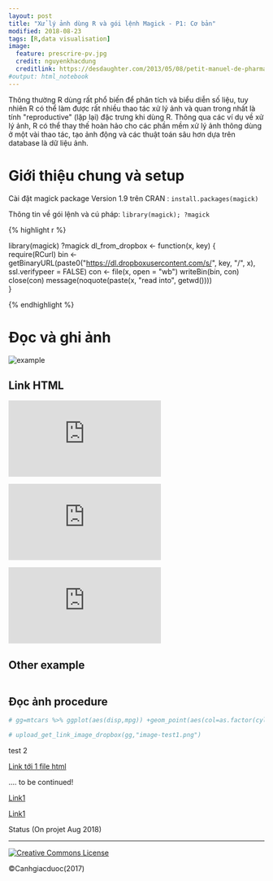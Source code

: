 ```yaml
---
layout: post
title: "Xử lý ảnh dùng R và gói lệnh Magick - P1: Cơ bản"
modified: 2018-08-23
tags: [R,data visualisation]
image:
  feature: prescrire-pv.jpg
  credit: nguyenkhacdung
  creditlink: https://desdaughter.com/2013/05/08/petit-manuel-de-pharmacovigilance-et-pharmacologie-clinique-sur-les-effets-nocifs-des-medicaments/
#output: html_notebook
---
```






Thông thường R dùng rất phổ biến để phân tích và biểu diễn số liệu, tuy nhiên R có thể làm được rất nhiều thao tác xử lý ảnh và quan trong nhất là tính "reproductive" (lặp lại) đặc trưng khi dùng R. Thông qua các ví dụ về xử lý ảnh, R có thể thay thế hoàn hảo cho các phần mềm xử lý ảnh thông dùng ở một vài thao tác, tạo ảnh động và các thuật toán sâu hơn dựa trên database là dữ liệu ảnh.

# Giới thiệu chung và setup 

Cài đặt magick package Version 1.9 trên CRAN : `install.packages(magick)`

Thông tin về gói lệnh và cú pháp: `library(magick); ?magick`





{% highlight r %}

library(magick)
?magick
dl_from_dropbox <- function(x, key) {
  require(RCurl)
  bin <- getBinaryURL(paste0("https://dl.dropboxusercontent.com/s/", key, "/", x),
                      ssl.verifypeer = FALSE)
  con <- file(x, open = "wb")
  writeBin(bin, con)
  close(con)
  message(noquote(paste(x, "read into", getwd())))                        
}

{% endhighlight %}


# Đọc và ghi ảnh  





![example](https://www.dropbox.com/s/p1ycjtve8y3t36q/prescrire-pv.jpg?raw=1)

## Link HTML  

![Time-to-onset Signal](https://www.dropbox.com/s/t5xbmb8ib9q781h/Time-to-onset%20signal%20detection.nb.html?raw=1)

![Time-to-onset Signal](https://www.dropbox.com/s/t5xbmb8ib9q781h/Time-to-onset%20signal%20detection.nb.html?dl=0)

![Time-to-onset Signal](https://www.dropbox.com/s/t5xbmb8ib9q781h/Time-to-onset%20signal%20detection.nb.html)

## Other example 


<figure>
<a href="https://www.dropbox.com/s/fcs6ogrpsbrx392/Canhgiacduoc_Icon.png?raw=1"><img src="https://www.dropbox.com/s/fcs6ogrpsbrx392/Canhgiacduoc_Icon.png?raw=1" alt=""></a>
</figure>

## Đọc ảnh procedure
 

```r
# gg=mtcars %>% ggplot(aes(disp,mpg)) +geom_point(aes(col=as.factor(cyl))) 

# upload_get_link_image_dropbox(gg,"image-test1.png")
```
 
 
 
test 2

[Link tới 1 file html](https://rawgit.com/canhgiacduoc/canhgiacduoc.github.io/master/_posts/ggvis-ggplot.html)



.... to be continued!

[Link1](https://rawgit.com/canhgiacduoc/canhgiacduoc.github.io/master/_posts/Picture-In-R-Magick.nb.html)

[Link1](https://www.dropbox.com/s/t5xbmb8ib9q781h/Time-to-onset%20signal%20detection.nb.html?raw=1)



                        
Status (On projet Aug 2018) 


---
<a rel="license" href="http://creativecommons.org/licenses/by-nc-sa/4.0/"><img alt="Creative Commons License" style="border-width:0" src="https://i.creativecommons.org/l/by-nc-sa/4.0/88x31.png" /></a> 

©Canhgiacduoc(2017)





